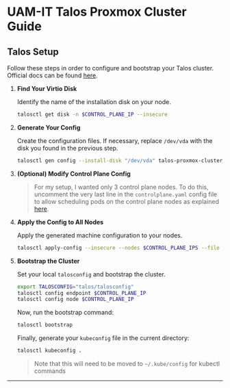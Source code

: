 # UAM-IT Talos Proxmox Cluster Guide

## Talos Setup

Follow these steps in order to configure and bootstrap your Talos cluster. Official docs can be found [here](https://www.talos.dev/v1.11/talos-guides/install/virtualized-platforms/proxmox/).

1.  **Find Your Virtio Disk**

    Identify the name of the installation disk on your node.

    ```bash
    talosctl get disk -n $CONTROL_PLANE_IP --insecure
    ```

2.  **Generate Your Config**

    Create the configuration files. If necessary, replace `/dev/vda` with the disk you found in the previous step.

    ```bash
    talosctl gen config --install-disk "/dev/vda" talos-proxmox-cluster https://$CONTROL_PLANE_IP:6443 --output-dir talos --install-image factory.talos.dev/installer/ce4c980550dd2ab1b17bbf2b08801c7eb59418eafe8f279833297925d67c7515:v1.11.0
    ```

3.  **(Optional) Modify Control Plane Config**

    > For my setup, I wanted only 3 control plane nodes.
    > To do this, uncomment the very last line in the `controlplane.yaml` config file to allow scheduling pods on the control plane nodes as explained [here](https://www.talos.dev/v1.11/talos-guides/howto/workers-on-controlplane/).

4.  **Apply the Config to All Nodes**

    Apply the generated machine configuration to your nodes.

    ```bash
    talosctl apply-config --insecure --nodes $CONTROL_PLANE_IPS --file talos/controlplane.yaml
    ```

5.  **Bootstrap the Cluster**

    Set your local `talosconfig` and bootstrap the cluster.

    ```bash
    export TALOSCONFIG="talos/talosconfig"
    talosctl config endpoint $CONTROL_PLANE_IP
    talosctl config node $CONTROL_PLANE_IP
    ```

    Now, run the bootstrap command:

    ```bash
    talosctl bootstrap
    ```

    Finally, generate your `kubeconfig` file in the current directory:
    ```bash
    talosctl kubeconfig .
    ```
    > Note that this will need to be moved to `~/.kube/config` for kubectl commands

---
